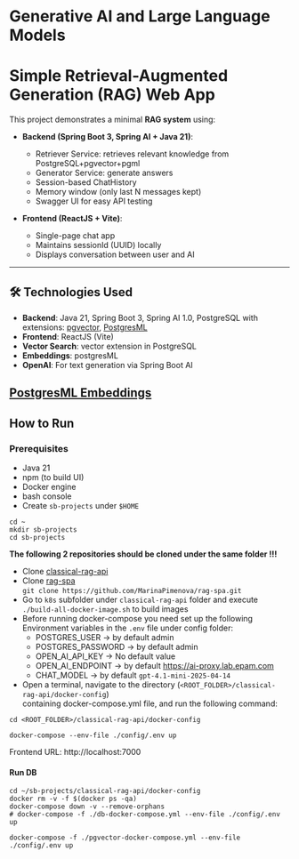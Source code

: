 # Generative AI and Large Language Models

# Simple Retrieval-Augmented Generation (RAG) Web App

This project demonstrates a minimal **RAG system** using:

- **Backend (Spring Boot 3, Spring AI + Java 21)**:
    - Retriever Service: retrieves relevant knowledge from PostgreSQL+pgvector+pgml
    - Generator Service:  generate answers
    - Session-based ChatHistory
    - Memory window (only last N messages kept)
    - Swagger UI for easy API testing

- **Frontend (ReactJS + Vite)**:
    - Single-page chat app
    - Maintains sessionId (UUID) locally
    - Displays conversation between user and AI

---

## 🛠 Technologies Used
- **Backend**: Java 21, Spring Boot 3, Spring AI 1.0, PostgreSQL with extensions: [pgvector](https://github.com/pgvector/pgvector), [PostgresML](https://github.com/postgresml/postgresml/blob/master/README.md)
- **Frontend**: ReactJS (Vite)
- **Vector Search**: vector extension in PostgreSQL
- **Embeddings**: postgresML 
- **OpenAI**: For text generation via Spring Boot AI

[PostgresML Embeddings](https://docs.spring.io/spring-ai/reference/api/embeddings/postgresml-embeddings.html)
---

## How to Run
### Prerequisites
- Java 21
- npm (to build UI) 
- Docker engine
- bash console
- Create `sb-projects` under `$HOME` <br/> 
```shell
cd ~
mkdir sb-projects
cd sb-projects
``` 

**The following 2 repositories should be cloned under the same folder !!!** <br/>
- Clone [classical-rag-api](https://github.com/MarinaPimenova/classical-rag-api)
- Clone [rag-spa](https://github.com/MarinaPimenova/rag-spa) <br/> `git clone https://github.com/MarinaPimenova/rag-spa.git`
- Go to `k8s` subfolder under `classical-rag-api` folder and execute `./build-all-docker-image.sh` to build images
- Before running docker-compose you need set up the following Environment variables in the `.env` file under config folder:
  - POSTGRES_USER -> by default admin
  - POSTGRES_PASSWORD -> by default admin
  - OPEN_AI_API_KEY -> No default value
  - OPEN_AI_ENDPOINT -> by default https://ai-proxy.lab.epam.com
  - CHAT_MODEL -> by default `gpt-4.1-mini-2025-04-14` 
- Open a terminal, navigate to the directory (`<ROOT_FOLDER>/classical-rag-api/docker-config`) <br/>containing docker-compose.yml file, and run the following command:

```shell
cd <ROOT_FOLDER>/classical-rag-api/docker-config

docker-compose --env-file ./config/.env up
```

Frontend URL: http://localhost:7000

#### Run DB 
```shell
cd ~/sb-projects/classical-rag-api/docker-config
docker rm -v -f $(docker ps -qa)
docker-compose down -v --remove-orphans
# docker-compose -f ./db-docker-compose.yml --env-file ./config/.env up

docker-compose -f ./pgvector-docker-compose.yml --env-file ./config/.env up
```